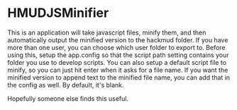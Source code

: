 # HMUDJSMinifier
This is an application will take javascript files, minify them, and then automatically output the minified version to the hackmud folder.
If you have more than one user, you can choose which user folder to export to.
Before using this, setup the app.config so that the script path setting contains your folder you use to develop scripts.
You can also setup a default script file to minify, so you can just hit enter when it asks for a file name.
If you want the minified version to append text to the minified file name, you can add that in the config as well. By default, it's blank.

Hopefully someone else finds this useful.
